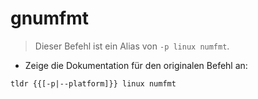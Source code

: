 # gnumfmt

> Dieser Befehl ist ein Alias von `-p linux numfmt`.

- Zeige die Dokumentation für den originalen Befehl an:

`tldr {{[-p|--platform]}} linux numfmt`
